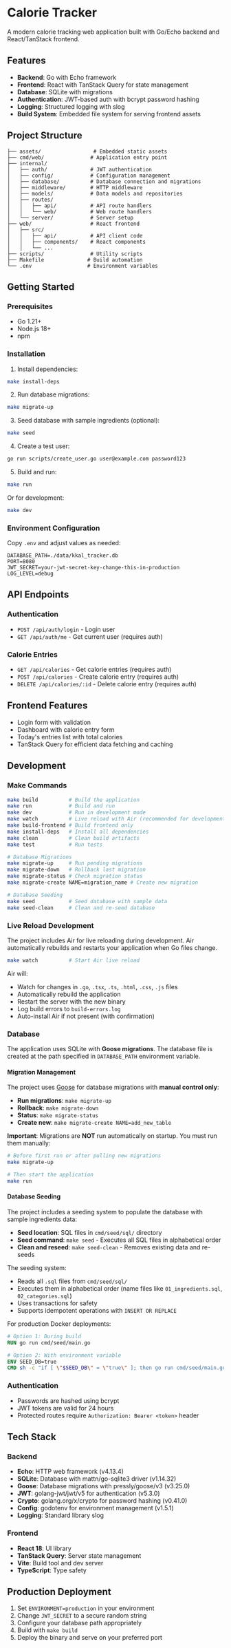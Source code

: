 # Calorie Tracker

A modern calorie tracking web application built with Go/Echo backend and React/TanStack frontend.

## Features

- **Backend**: Go with Echo framework
- **Frontend**: React with TanStack Query for state management
- **Database**: SQLite with migrations
- **Authentication**: JWT-based auth with bcrypt password hashing
- **Logging**: Structured logging with slog
- **Build System**: Embedded file system for serving frontend assets

## Project Structure

```
├── assets/                 # Embedded static assets
├── cmd/web/               # Application entry point
├── internal/
│   ├── auth/              # JWT authentication
│   ├── config/            # Configuration management
│   ├── database/          # Database connection and migrations
│   ├── middleware/        # HTTP middleware
│   ├── models/            # Data models and repositories
│   ├── routes/
│   │   ├── api/           # API route handlers
│   │   └── web/           # Web route handlers
│   └── server/            # Server setup
├── web/                   # React frontend
│   ├── src/
│   │   ├── api/           # API client code
│   │   ├── components/    # React components
│   │   └── ...
├── scripts/               # Utility scripts
├── Makefile              # Build automation
└── .env                  # Environment variables
```

## Getting Started

### Prerequisites

- Go 1.21+
- Node.js 18+
- npm

### Installation

1. Install dependencies:
```bash
make install-deps
```

2. Run database migrations:
```bash
make migrate-up
```

3. Seed database with sample ingredients (optional):
```bash
make seed
```

4. Create a test user:
```bash
go run scripts/create_user.go user@example.com password123
```

5. Build and run:
```bash
make run
```

Or for development:
```bash
make dev
```

### Environment Configuration

Copy `.env` and adjust values as needed:

```env
DATABASE_PATH=./data/kkal_tracker.db
PORT=8080
JWT_SECRET=your-jwt-secret-key-change-this-in-production
LOG_LEVEL=debug
```

## API Endpoints

### Authentication
- `POST /api/auth/login` - Login user
- `GET /api/auth/me` - Get current user (requires auth)

### Calorie Entries
- `GET /api/calories` - Get calorie entries (requires auth)
- `POST /api/calories` - Create calorie entry (requires auth)
- `DELETE /api/calories/:id` - Delete calorie entry (requires auth)

## Frontend Features

- Login form with validation
- Dashboard with calorie entry form
- Today's entries list with total calories
- TanStack Query for efficient data fetching and caching

## Development

### Make Commands

```bash
make build          # Build the application
make run            # Build and run
make dev            # Run in development mode
make watch          # Live reload with Air (recommended for development)
make build-frontend # Build frontend only
make install-deps   # Install all dependencies
make clean          # Clean build artifacts
make test           # Run tests

# Database Migrations
make migrate-up     # Run pending migrations
make migrate-down   # Rollback last migration
make migrate-status # Check migration status
make migrate-create NAME=migration_name # Create new migration

# Database Seeding  
make seed           # Seed database with sample data
make seed-clean     # Clean and re-seed database
```

### Live Reload Development

The project includes Air for live reloading during development. Air automatically rebuilds and restarts your application when Go files change.

```bash
make watch          # Start Air live reload
```

Air will:
- Watch for changes in `.go`, `.tsx`, `.ts`, `.html`, `.css`, `.js` files
- Automatically rebuild the application
- Restart the server with the new binary
- Log build errors to `build-errors.log`
- Auto-install Air if not present (with confirmation)

### Database

The application uses SQLite with **Goose migrations**. The database file is created at the path specified in `DATABASE_PATH` environment variable.

#### Migration Management

The project uses [Goose](https://github.com/pressly/goose) for database migrations with **manual control only**:

- **Run migrations**: `make migrate-up`
- **Rollback**: `make migrate-down` 
- **Status**: `make migrate-status`
- **Create new**: `make migrate-create NAME=add_new_table`

**Important**: Migrations are **NOT** run automatically on startup. You must run them manually:

```bash
# Before first run or after pulling new migrations
make migrate-up

# Then start the application
make run
```

#### Database Seeding

The project includes a seeding system to populate the database with sample ingredients data:

- **Seed location**: SQL files in `cmd/seed/sql/` directory
- **Seed command**: `make seed` - Executes all SQL files in alphabetical order
- **Clean and reseed**: `make seed-clean` - Removes existing data and re-seeds

The seeding system:
- Reads all `.sql` files from `cmd/seed/sql/`
- Executes them in alphabetical order (name files like `01_ingredients.sql`, `02_categories.sql`)
- Uses transactions for safety
- Supports idempotent operations with `INSERT OR REPLACE`

For production Docker deployments:
```dockerfile
# Option 1: During build
RUN go run cmd/seed/main.go

# Option 2: With environment variable
ENV SEED_DB=true
CMD sh -c "if [ \"$SEED_DB\" = \"true\" ]; then go run cmd/seed/main.go; fi && ./main"
```

### Authentication

- Passwords are hashed using bcrypt
- JWT tokens are valid for 24 hours
- Protected routes require `Authorization: Bearer <token>` header

## Tech Stack

### Backend
- **Echo**: HTTP web framework (v4.13.4)
- **SQLite**: Database with mattn/go-sqlite3 driver (v1.14.32)
- **Goose**: Database migrations with pressly/goose/v3 (v3.25.0)
- **JWT**: golang-jwt/jwt/v5 for authentication (v5.3.0)
- **Crypto**: golang.org/x/crypto for password hashing (v0.41.0)
- **Config**: godotenv for environment management (v1.5.1)
- **Logging**: Standard library slog

### Frontend
- **React 18**: UI library
- **TanStack Query**: Server state management
- **Vite**: Build tool and dev server
- **TypeScript**: Type safety

## Production Deployment

1. Set `ENVIRONMENT=production` in your environment
2. Change `JWT_SECRET` to a secure random string
3. Configure your database path appropriately
4. Build with `make build`
5. Deploy the binary and serve on your preferred port